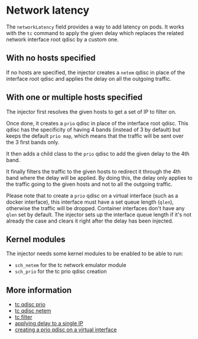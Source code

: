 # Network latency

The `networkLatency` field provides a way to add latency on pods. It works with the `tc` command to apply the given delay which replaces the related network interface root qdisc by a custom one.

## With no hosts specified

If no hosts are specified, the injector creates a `netem` qdisc in place of the interface root qdisc and applies the delay on all the outgoing traffic.

## With one or multiple hosts specified

The injector first resolves the given hosts to get a set of IP to filter on.

Once done, it creates a `prio` qdisc in place of the interface root qdisc. This qdisc has the specificity of having 4 bands (instead of 3 by default) but keeps the default `prio map`, which means that the traffic will be sent over the 3 first bands only.

It then adds a child class to the `prio` qdisc to add the given delay to the 4th band.

It finally filters the traffic to the given hosts to redirect it through the 4th band where the delay will be applied. By doing this, the delay only applies to the traffic going to the given hosts and not to all the outgoing traffic.

Please note that to create a `prio` qdisc on a virtual interface (such as a docker interface), this interface must have a set queue length (`qlen`), otherwise the traffic will be dropped. Container interfaces don't have any `qlen` set by default. The injector sets up the interface queue length if it's not already the case and clears it right after the delay has been injected.

## Kernel modules

The injector needs some kernel modules to be enabled to be able to run:

* `sch_netem` for the tc network emulator module
* `sch_prio` for the tc prio qdisc creation

## More information

* [tc qdisc prio](https://linux.die.net/man/8/tc-prio)
* [tc qdisc netem](http://man7.org/linux/man-pages/man8/tc-netem.8.html)
* [tc filter](http://man7.org/linux/man-pages/man8/tc-u32.8.html)
* [applying delay to a single IP](https://serverfault.com/questions/389290/using-tc-to-delay-packets-to-only-a-single-ip-address)
* [creating a prio qdisc on a virtual interface](https://github.com/moby/moby/issues/33162#issuecomment-306424194)
